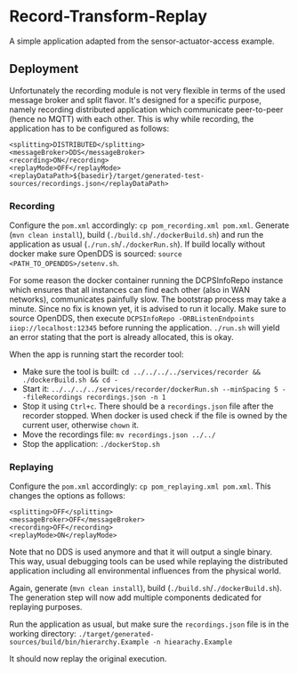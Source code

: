 <!-- (c) https://github.com/MontiCore/monticore -->
# Record-Transform-Replay

A simple application adapted from the sensor-actuator-access example.

## Deployment

Unfortunately the recording module is not very flexible in terms of the used message broker and split flavor.
It's designed for a specific purpose, namely recording distributed application which communicate peer-to-peer (hence no MQTT) with each other.
This is why while recording, the application has to be configured as follows:

```
<splitting>DISTRIBUTED</splitting>
<messageBroker>DDS</messageBroker>
<recording>ON</recording>
<replayMode>OFF</replayMode>
<replayDataPath>${basedir}/target/generated-test-sources/recordings.json</replayDataPath>
```
 
### Recording

Configure the `pom.xml` accordingly: `cp pom_recording.xml pom.xml`.
Generate (`mvn clean install`), build (`./build.sh`/`./dockerBuild.sh`) and run the application as usual (`./run.sh`/`./dockerRun.sh`).
If build locally without docker make sure OpenDDS is sourced: `source <PATH_TO_OPENDDS>/setenv.sh`.

For some reason the docker container running the DCPSInfoRepo instance which ensures that all instances can find each other (also in WAN networks), communicates painfully slow.
The bootstrap process may take a minute.
Since no fix is known yet, it is advised to run it locally. 
Make sure to source OpenDDS, then execute `DCPSInfoRepo -ORBListenEndpoints iiop://localhost:12345` before running the application.
`./run.sh` will yield an error stating that the port is already allocated, this is okay.

When the app is running start the recorder tool:

- Make sure the tool is built: `cd ../../../../services/recorder && ./dockerBuild.sh && cd -`
- Start it: `../../../../services/recorder/dockerRun.sh --minSpacing 5 --fileRecordings recordings.json -n 1`
- Stop it using `Ctrl+c`. There should be a `recordings.json` file after the recorder stopped. When docker is used check if the file is owned by the current user, otherwise `chown` it.
- Move the recordings file: `mv recordings.json ../../`
- Stop the application: `./dockerStop.sh`

### Replaying

Configure the `pom.xml` accordingly: `cp pom_replaying.xml pom.xml`.
This changes the options as follows:
```
<splitting>OFF</splitting>
<messageBroker>OFF</messageBroker>
<recording>OFF</recording>
<replayMode>ON</replayMode>
```

Note that no DDS is used anymore and that it will output a single binary. 
This way, usual debugging tools can be used while replaying the distributed application including all environmental influences from the physical world.

Again, generate (`mvn clean install`), build (`./build.sh`/`./dockerBuild.sh`).
The generation step will now add multiple components dedicated for replaying purposes.

Run the application as usual, but make sure the `recordings.json` file is in the working directory: 
`./target/generated-sources/build/bin/hierarchy.Example -n hiearachy.Example`

It should now replay the original execution.